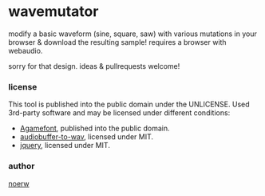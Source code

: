 # wavemutator

modify a basic waveform (sine, square, saw) with various mutations in your browser & download the resulting sample!
requires a browser with webaudio.

sorry for that design.
ideas & pullrequests welcome!

### license
This tool is published into the public domain under the UNLICENSE.
Used 3rd-party software and may be licensed under different conditions:

- [Agamefont](http://www.fontspace.com/brynda1231/agamefont), published into the public domain.
- [audiobuffer-to-wav](https://github.com/Jam3/audiobuffer-to-wav), licensed under MIT.
- [jquery](https://github.com/jquery/jquery), licensed under MIT.

### author
[noerw](http://github.com/noerw)